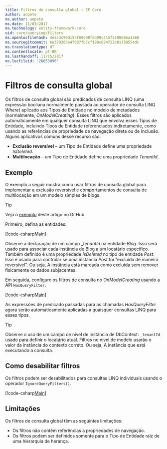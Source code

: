```yaml
---
title: Filtros de consulta global – EF Core
author: anpete
ms.author: anpete
ms.date: 11/03/2017
ms.technology: entity-framework-core
uid: core/querying/filters
ms.openlocfilehash: 4e3c3c99d155f69e00fed99c415f519808ea1a68
ms.sourcegitcommit: 6e379265e4f087fb7cf180c824722c81750554dc
ms.translationtype: HT
ms.contentlocale: pt-BR
ms.lasthandoff: 11/15/2017
ms.locfileid: "26053896"
---
```

# <a name="global-query-filters"></a>Filtros de consulta global

Os filtros de consulta global são predicados de consulta LINQ (uma expressão booliana normalmente passada ao operador de consulta LINQ *Where*) aplicado aos Tipos de Entidade no modelo de metadados (normalmente, *OnModelCreating*). Esses filtros são aplicados automaticamente em qualquer consulta LINQ que envolva esses Tipos de Entidade, incluindo Tipos de Entidade referenciados indiretamente, como usando as referências de propriedade de navegação direta ou de Inclusão. Alguns aplicativos comuns desse recurso são:

* **Exclusão reversível** – um Tipo de Entidade define uma propriedade *IsDeleted*.
* **Multilocação** – um Tipo de Entidade define uma propriedade *TenantId*.

## <a name="example"></a>Exemplo

O exemplo a seguir mostra como usar filtros de consulta global para implementar a exclusão reversível e comportamentos de consulta de multilocação em um modelo simples de blogs.

> [!TIP]
> Veja o [exemplo](https://github.com/aspnet/EntityFrameworkCore/tree/dev/samples/QueryFilters) deste artigo no GitHub.

Primeiro, defina as entidades:

[!code-csharp[Main](../../../efcore-dev/samples/QueryFilters/Program.cs#Entities)]

Observe a declaração de um campo __tenantId_ na entidade _Blog_. Isso será usado para associar cada instância de Blog a um locatário específico. Também definido é uma propriedade _IsDeleted_ no tipo de entidade _Post_. Isso é usado para controlar se uma instância _Post_ foi "excluída de maneira reversível". Ou seja, A instância está marcada como excluída sem remover fisicamente os dados subjacentes.

Em seguida, configure os filtros de consulta no _OnModelCreating_ usando a API ```HasQueryFilter```.

[!code-csharp[Main](../../../efcore-dev/samples/QueryFilters/Program.cs#Configuration)]

As expressões de predicado passadas para as chamadas _HasQueryFilter_ agora serão automaticamente aplicadas a quaisquer consultas LINQ para esses tipos.

> [!TIP]
> Observe o uso de um campo de nível de instância de DbContext: ```_tenantId``` usado para definir o locatário atual. Filtros no nível de modelo usarão o valor da instância do contexto correto. Ou seja, A instância que está executando a consulta.

## <a name="disabling-filters"></a>Como desabilitar filtros

Os filtros podem ser desabilitados para consultas LINQ individuais usando o operador ```IgnoreQueryFilters()```.

[!code-csharp[Main](../../../efcore-dev/samples/QueryFilters/Program.cs#IgnoreFilters)]

## <a name="limitations"></a>Limitações

Os filtros de consulta global têm as seguintes limitações:

* Os filtros não contêm referências a propriedades de navegação.
* Os filtros podem ser definidos somente para o Tipo de Entidade raiz de uma hierarquia de herança.
